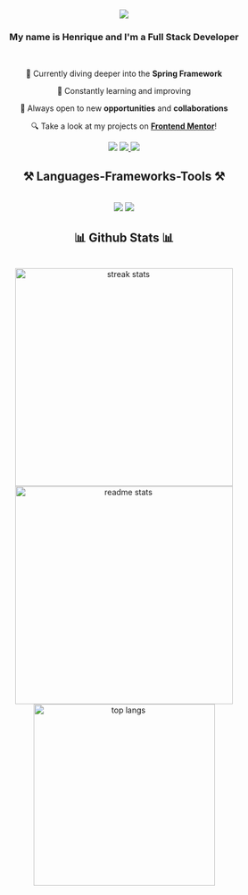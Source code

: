 <h1 align="center">
    <img src="https://readme-typing-svg.herokuapp.com/?font=Righteous&size=35&center=true&vCenter=true&width=500&height=70&duration=4000&lines=Hello+There!+👋;" />
</h1>

<h3 align="center">My name is Henrique and I'm a Full Stack Developer</h3>

<br/>

<div align="center">
 
🎯 Currently diving deeper into the **Spring Framework**

🌱 Constantly learning and improving

🤝 Always open to new **opportunities** and **collaborations**

🔍 Take a look at my projects on [**Frontend Mentor**](https://www.frontendmentor.io/profile/Henr1queCruz)!

 </div>

 <div align="center"> 
<a href="mailto:dev.henriquecruz@gmail.com"><img src="https://img.shields.io/badge/gmail-%23D14836.svg?&style=for-the-badge&logo=gmail&logoColor=white"/></a>
  <a href="https://www.linkedin.com/in/h-cruz/" target="_blank">
    <img src="https://img.shields.io/badge/LinkedIn-0077B5?style=for-the-badge&logo=linkedin&logoColor=white" target="_blank" />
  </a>
  <a href="https://www.frontendmentor.io/profile/Henr1queCruz" target="_blank">
     <img src="https://img.shields.io/badge/-Frontend%20Mentor-5F3DC4?style=for-the-badge&logo=FrontendMentor&logoColor=white" target="_blank" />
  </a>

</div>

<h2 align="center">⚒️ Languages-Frameworks-Tools ⚒️</h2>
<br/>
<div align="center">
    <img src="https://skillicons.dev/icons?i=html,css,javascript,typescript,react,angular,bootstrap,tailwind,java,spring" />
    <img src="https://skillicons.dev/icons?i=vscode,eclipse,git,github,figma" /><br>
</div>

<h2 align="center">📊 Github Stats 📊</h2>
<br>
<div align=center>
  <img width=390 src="https://streak-stats.demolab.com?user=Henr1queCruz&count_private=true&theme=react&border_radius=10" alt="streak stats"/>
  <img width=390 src="https://github-readme-stats.vercel.app/api?username=Henr1queCruz&count_private=true&show_icons=true&theme=react&rank_icon=github&border_radius=10" alt="readme stats" />
  <br/>
  <img width=325 align="center" src="https://github-readme-stats.vercel.app/api/top-langs/?username=Henr1queCruz&hide=HTML&langs_count=8&layout=compact&theme=react&border_radius=10&size_weight=0.5&count_weight=0.5&exclude_repo=github-readme-stats" alt="top langs" />
</div>
